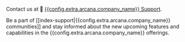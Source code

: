 Contact us at 📨 [{{config.extra.arcana.company_name}} Support](mailto:support@arcana.network).

Be a part of [[index-support|{{config.extra.arcana.company_name}} communities]] and stay informed about the new upcoming features and capabilities in the {{config.extra.arcana.company_name}} offerings.
